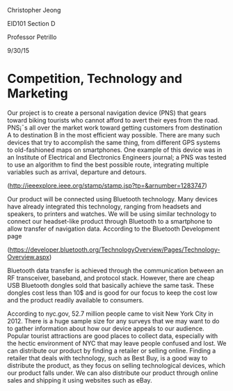 Christopher Jeong

EID101 Section D

Professor Petrillo

9/30/15

# Competition, Technology and Marketing

Our project is to create a personal navigation device (PNS) that gears toward biking tourists who cannot afford to avert their eyes from the road. PNS¡¯s all over the market work toward getting customers from destination A to destination B in the most efficient way possible. There are many such devices that try to accomplish the same thing, from different GPS systems to old-fashioned maps on smartphones. One example of this device was in an Institute of Electrical and Electronics Engineers journal; a PNS was tested to use an algorithm to find the best possible route, integrating multiple variables such as arrival, departure and detours.

(http://ieeexplore.ieee.org/stamp/stamp.jsp?tp=&arnumber=1283747)

Our product will be connected using Bluetooth technology. Many devices have already integrated this technology, ranging from headsets and speakers, to printers and watches. We will be using similar technology to connect our headset-like product through Bluetooth to a smartphone to allow transfer of navigation data. According to the Bluetooth Development page

(https://developer.bluetooth.org/TechnologyOverview/Pages/Technology-Overview.aspx)

Bluetooth data transfer is achieved through the communication between an RF transceiver, baseband, and protocol stack. However, there are cheap USB Bluetooth dongles sold that basically achieve the same task. These dongles cost less than 10$ and is good for our focus to keep the cost low and the product readily available to consumers. 

According to nyc.gov, 52.7 million people came to visit New York City in 2012. There is a huge sample size for any surveys that we may want to do to gather information about how our device appeals to our audience. Popular tourist attractions are good places to collect data, especially with the hectic environment of NYC that may leave people confused and lost.  We can distribute our product by finding a retailer or selling online. Finding a retailer that deals with technology, such as Best Buy, is a good way to distribute the product, as they focus on selling technological devices, which our product falls under. We can also distribute our product through online sales and shipping it using websites such as eBay. 

